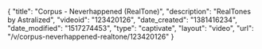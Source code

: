 {
    "title": "Corpus - Neverhappened (RealTone)",
    "description": "RealTones by Astralized",
    "videoid": "123420126",
    "date_created": "1381416234",
    "date_modified": "1517274453",
    "type": "captivate",
    "layout": "video",
    "url": "\/v\/corpus-neverhappened-realtone\/123420126"
}